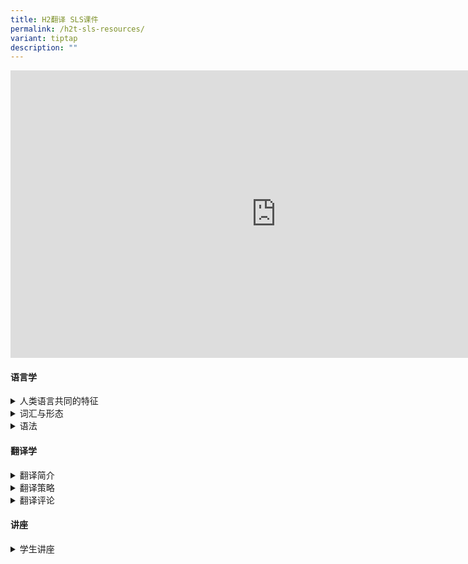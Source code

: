 ```yaml
---
title: H2翻译 SLS课件
permalink: /h2t-sls-resources/
variant: tiptap
description: ""
---
```

<div class="iframe-wrapper">
<iframe height="460" width="850" allowfullscreen="true" frameborder="0" src="https://docs.google.com/spreadsheets/d/e/2PACX-1vTQTWfAMfH6ussrfcNFgKIevihxBacRsXUed-rF2IAooaT1IyL0cPMjw2zhRm2FeDJwqYjbFlt4Dv1P/pubhtml?gid=0&amp;single=false&amp;widget=false&amp;headers=false&amp;"></iframe>
</div>
<p></p>
<h4><strong>语言学</strong></h4>
<div data-type="detailGroup" class="isomer-accordion isomer-accordion-white">
<details class="isomer-details">
<summary>人类语言共同的特征</summary>
<div data-type="detailsContent" class="isomer-details-content">
<p></p>
<ul>
<li>
<p><a href="https://vle.learning.moe.edu.sg/moe-library/lesson/view/f6741e1f-4060-4b88-913f-9aa9c76a3a20/cover" rel="noopener noreferrer nofollow" target="_blank">人类语言的共同特征</a>
</p>
<p></p>
</li>
</ul>
</div>
</details>
<details class="isomer-details">
<summary>词汇与形态</summary>
<div data-type="detailsContent" class="isomer-details-content">
<p></p>
<ul>
<li>
<p><a href="https://vle.learning.moe.edu.sg/moe-library/lesson/view/602bff7c-8d16-44ab-87bf-72c1c0994f2d/cover" rel="noopener noreferrer nofollow" target="_blank">认识语言单位——词</a>
</p>
<p></p>
</li>
</ul>
</div>
</details>
<details class="isomer-details">
<summary>语法</summary>
<div data-type="detailsContent" class="isomer-details-content">
<p></p>
<ul>
<li>
<p><a href="https://vle.learning.moe.edu.sg/moe-library/lesson/view/40b48423-730b-4159-8d3d-59fddb6528e0/cover" rel="noopener noreferrer nofollow" target="_blank">句子成分（主、谓、宾）</a>
</p>
</li>
<li>
<p><a href="https://vle.learning.moe.edu.sg/moe-library/lesson/view/7d2d73f4-431c-43a3-8a2a-df5709266518/cover" rel="noopener noreferrer nofollow" target="_blank">句子成分（定、状、补）</a>
</p>
<p></p>
</li>
</ul>
</div>
</details>
</div>
<h4><strong>翻译学</strong></h4>
<div data-type="detailGroup" class="isomer-accordion isomer-accordion-white">
<details class="isomer-details">
<summary>翻译简介</summary>
<div data-type="detailsContent" class="isomer-details-content">
<p></p>
<ul data-tight="true" class="tight">
<li>
<p><a href="https://vle.learning.moe.edu.sg/moe-library/lesson/view/9fced068-b529-4bff-aee4-56b9f776c2ba/cover" rel="noopener noreferrer nofollow" target="_blank">中西方翻译发展史一（中国篇）：从佛经翻译到西学翻译</a>
</p>
</li>
<li>
<p><a href="https://vle.learning.moe.edu.sg/moe-library/lesson/view/f4799816-d5e2-4a56-8f9f-6b2534e9a122/cover" rel="noopener noreferrer nofollow" target="_blank">中西方翻译发展史二（西方篇）：圣经翻译与西方当代的翻译理论</a>
</p>
</li>
<li>
<p><a href="https://vle.learning.moe.edu.sg/moe-library/lesson/view/8d7f8e1b-a128-4850-8784-6ad2f66d8914/cover" rel="noopener noreferrer nofollow" target="_blank">中西方翻译发展史三（当代篇）：机器与人工智能翻译</a>
</p>
</li>
</ul>
<p></p>
</div>
</details>
<details class="isomer-details">
<summary>翻译策略</summary>
<div data-type="detailsContent" class="isomer-details-content">
<p></p>
<ul data-tight="true" class="tight">
<li>
<p><a href="https://vle.learning.moe.edu.sg/moe-library/lesson/view/d988953d-4826-4474-8df4-1d0081252b5e/cover" rel="noopener noreferrer nofollow" target="_blank">简介：翻译的基本原理</a>
</p>
</li>
<li>
<p><a href="https://vle.learning.moe.edu.sg/moe-library/lesson/view/186ca401-e65b-4cc4-9068-83c1d3c68d63/cover" rel="noopener noreferrer nofollow" target="_blank">翻译策略入门：直译和意译</a>
</p>
</li>
<li>
<p><a href="https://vle.learning.moe.edu.sg/moe-library/lesson/view/c4abc8c2-f74e-4a22-9e3c-71bd42617ebd/cover" rel="noopener noreferrer nofollow" target="_blank">翻译策略入门：异化与归化</a>
</p>
</li>
<li>
<p><a href="https://vle.learning.moe.edu.sg/moe-library/lesson/view/4e2eef0d-59a4-43f8-a48d-c899bdad0c97/cover" rel="noopener noreferrer nofollow" target="_blank">翻译策略入门：译音法和译义法</a>
</p>
</li>
</ul>
<p></p>
</div>
</details>
<details class="isomer-details">
<summary>翻译评论</summary>
<div data-type="detailsContent" class="isomer-details-content">
<p></p>
<ul data-tight="true" class="tight">
<li>
<p><a href="https://vle.learning.moe.edu.sg/moe-library/lesson/view/f4020ac3-c108-4410-af1f-803c89849d46/cover" rel="noopener noreferrer nofollow" target="_blank">错误分析</a>
</p>
</li>
</ul>
<p></p>
</div>
</details>
</div>
<h4><strong>讲座</strong></h4>
<div data-type="detailGroup" class="isomer-accordion isomer-accordion-white">
<details class="isomer-details">
<summary>学生讲座</summary>
<div data-type="detailsContent" class="isomer-details-content">
<ul data-tight="true" class="tight">
<li>
<p><a href="https://vle.learning.moe.edu.sg/moe-library/lesson/view/3e902ab1-3295-44b2-b26b-57a7fe13ba38/cover" rel="noopener noreferrer nofollow" target="_blank">胡碚助理教授《从理论到实践：翻译之趣与翻译之道》</a>
</p>
</li>
</ul>
</div>
</details>
</div>
<p></p>